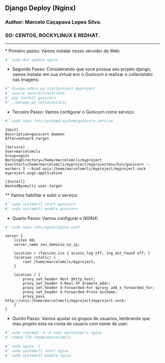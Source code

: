 ## Django Deploy (Nginx)
### Author: Marcelo Caçapava Lopes Silva.
### SO: CENTOS, ROCKYLINUX E REDHAT.

<hr>
* Primeiro passo: Vamos instalar nosso servidor de Web:

```bash
#˜ sudo dnf update nginx
```

* Segundo Passo: Considerando que voce possua seu projeto django, vamos instalar em sua virtual env o Gunicorn e realizar o collectstatic nas imagens:

```bash
#˜ django-admin.py startproject myproject .
#˜ source venv/bin/activate
#˜ pip install gunicorn
#˜ ./manage.py collectstatic

```

* Terceiro Passo: Vamos configurar o Gunicorn como serviço:
```bash
#˜ sudo nano /etc/systemd/system/gunicorn.service
```

```
[Unit]
Description=gunicorn daemon
After=network.target

[Service]
User=marcelomcls
Group=nginx
WorkingDirectory=/home/marcelomcls/myproject
ExecStart=/home/marcelomcls/myproject/myprojectenv/bin/gunicorn --workers 3 --bind unix:/home/marcelomcls/myproject/myproject.sock myproject.wsgi:application

[Install]
WantedBy=multi-user.target
```

** Vamos habilitar e subir o serviço:

```bash
#˜ sudo systemctl start gunicorn
#˜ sudo systemctl enable gunicorn
```

* Quarto Passo: Vamos configurar o NGINX:

```bash
#˜ sudo nano /etc/nginx/nginx.conf
```

```nginx
server {
    listen 80;
    server_name seu_dominio_ou_ip;

    location = /favicon.ico { access_log off; log_not_found off; }
    location /static/ {
        root /home/marcelomcls/myproject;
    }

    location / {
        proxy_set_header Host $http_host;
        proxy_set_header X-Real-IP $remote_addr;
        proxy_set_header X-Forwarded-For $proxy_add_x_forwarded_for;
        proxy_set_header X-Forwarded-Proto $scheme;
        proxy_pass http://unix:/home/marcelomcls/myproject/myproject.sock;
    }
}
```

* Quinto Passo: Vamos ajustar os grupos de usuarios, lembrando que meu projeto esta na conta de usuario com nome de user:

```bash
#˜ sudo usermod -a -G user marcelomcls nginx
#˜ chmod 710 /home/marcelomcls

#˜ sudo nginx -t
#˜ sudo systemctl start nginx
#˜ sudo systemctl enable nginx
```
